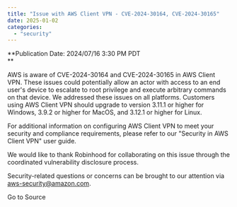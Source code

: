 ```yaml
---
title: "Issue with AWS Client VPN - CVE-2024-30164, CVE-2024-30165"
date: 2025-01-02
categories: 
  - "security"
---
```


**Publication Date: 2024/07/16 3:30 PM PDT  
**

AWS is aware of CVE-2024-30164 and CVE-2024-30165 in AWS Client VPN. These issues could potentially allow an actor with access to an end user's device to escalate to root privilege and execute arbitrary commands on that device. We addressed these issues on all platforms. Customers using AWS Client VPN should upgrade to version 3.11.1 or higher for Windows, 3.9.2 or higher for MacOS, and 3.12.1 or higher for Linux.

For additional information on configuring AWS Client VPN to meet your security and compliance requirements, please refer to our "Security in AWS Client VPN" user guide.

We would like to thank Robinhood for collaborating on this issue through the coordinated vulnerability disclosure process.

Security-related questions or concerns can be brought to our attention via aws-security@amazon.com.

Go to Source
